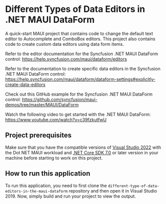# Different Types of Data Editors in .NET MAUI DataForm
A quick-start MAUI project that contains code to change the default text editor to Autocomplete and ComboBox editors. This project also contains code to create custom data editors using data form items.

Refer to the editor documentation for the Syncfusion .NET MAUI DataForm control: https://help.syncfusion.com/maui/dataform/editors 

Refer to the documentation to create specific data editors in the Syncfusion .NET MAUI DataForm control:
https://help.syncfusion.com/maui/dataform/dataform-settings#explicitly-create-data-editors 

Check out this GitHub example for the Syncfusion .NET MAUI DataForm control:
https://github.com/syncfusion/maui-demos/tree/master/MAUI/DataForm 

Watch the following video to get started with the .NET MAUI DataForm:
https://www.youtube.com/watch?v=c39fzkutfwU 

## Project prerequisites
Make sure that you have the compatible versions of [Visual Studio 2022](https://visualstudio.microsoft.com/downloads/ ) with the Dot NET MAUI workload and [.NET Core SDK 7.0](https://dotnet.microsoft.com/en-us/download/dotnet/7.0) or later version in your machine before starting to work on this project.

## How to run this application
To run this application, you need to first clone the `different-type-of-data-editors-in-the-maui-dataform` repository and then open it in Visual Studio 2019. Now, simply build and run your project to view the output.